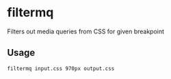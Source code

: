 # filtermq

Filters out media queries from CSS for given breakpoint

## Usage

```sh
filtermq input.css 970px output.css
```
